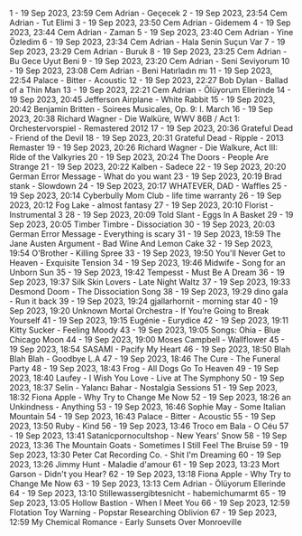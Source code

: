 1 - 19 Sep 2023, 23:59	Cem Adrian - Geçecek
2 - 19 Sep 2023, 23:54	Cem Adrian - Tut Elimi
3 - 19 Sep 2023, 23:50	Cem Adrian - Gidemem
4 - 19 Sep 2023, 23:44	Cem Adrian - Zaman
5 - 19 Sep 2023, 23:40	Cem Adrian - Yine Özledim
6 - 19 Sep 2023, 23:34	Cem Adrian - Hala Senin Suçun Var
7 - 19 Sep 2023, 23:29	Cem Adrian - Buruk
8 - 19 Sep 2023, 23:25	Cem Adrian - Bu Gece Uyut Beni
9 - 19 Sep 2023, 23:20	Cem Adrian - Seni Seviyorum
10 - 19 Sep 2023, 23:08	Cem Adrian - Beni Hatırladın mı
11 - 19 Sep 2023, 22:54	Palace - Bitter - Acoustic
12 - 19 Sep 2023, 22:27	Bob Dylan - Ballad of a Thin Man
13 - 19 Sep 2023, 22:21	Cem Adrian - Ölüyorum Ellerinde
14 - 19 Sep 2023, 20:45	Jefferson Airplane - White Rabbit
15 - 19 Sep 2023, 20:42	Benjamin Britten - Soirees Musicales, Op. 9: I. March
16 - 19 Sep 2023, 20:38	Richard Wagner - Die Walküre, WWV 86B / Act 1: Orchestervorspiel - Remastered 2012
17 - 19 Sep 2023, 20:36	Grateful Dead - Friend of the Devil
18 - 19 Sep 2023, 20:31	Grateful Dead - Ripple - 2013 Remaster
19 - 19 Sep 2023, 20:26	Richard Wagner - Die Walkure, Act III: Ride of the Valkyries
20 - 19 Sep 2023, 20:24	The Doors - People Are Strange
21 - 19 Sep 2023, 20:22	Kalben - Sadece
22 - 19 Sep 2023, 20:20	German Error Message - What do you want
23 - 19 Sep 2023, 20:19	Brad stank - Slowdown
24 - 19 Sep 2023, 20:17	WHATEVER, DAD - Waffles
25 - 19 Sep 2023, 20:14	Cyberbully Mom Club - life time warranty
26 - 19 Sep 2023, 20:12	Fog Lake - almost fantasy
27 - 19 Sep 2023, 20:10	Florist - Instrumental 3
28 - 19 Sep 2023, 20:09	Told Slant - Eggs In A Basket
29 - 19 Sep 2023, 20:05	Timber Timbre - Dissociation
30 - 19 Sep 2023, 20:03	German Error Message - Everything is scary
31 - 19 Sep 2023, 19:59	The Jane Austen Argument - Bad Wine And Lemon Cake
32 - 19 Sep 2023, 19:54	O'Brother - Killing Spree
33 - 19 Sep 2023, 19:50	You'll Never Get to Heaven - Exquisite Tension
34 - 19 Sep 2023, 19:46	Midwife - Song for an Unborn Sun
35 - 19 Sep 2023, 19:42	Tempesst - Must Be A Dream
36 - 19 Sep 2023, 19:37	Silk Skin Lovers - Late Night Waltz
37 - 19 Sep 2023, 19:33	Desmond Doom - The Dissociation Song
38 - 19 Sep 2023, 19:29	dino gala - Run it back
39 - 19 Sep 2023, 19:24	gjallarhornit - morning star
40 - 19 Sep 2023, 19:20	Unknown Mortal Orchestra - If You’re Going to Break Yourself
41 - 19 Sep 2023, 19:15	Eugénie - Eurydice
42 - 19 Sep 2023, 19:11	Kitty Sucker - Feeling Moody
43 - 19 Sep 2023, 19:05	Songs: Ohia - Blue Chicago Moon
44 - 19 Sep 2023, 19:00	Moses Campbell - Wallflower
45 - 19 Sep 2023, 18:54	SASAMI - Pacify My Heart
46 - 19 Sep 2023, 18:50	Blah Blah Blah - Goodbye L.A
47 - 19 Sep 2023, 18:46	The Cure - The Funeral Party
48 - 19 Sep 2023, 18:43	Frog - All Dogs Go To Heaven
49 - 19 Sep 2023, 18:40	Laufey - I Wish You Love - Live at The Symphony
50 - 19 Sep 2023, 18:37	Selin - Yalancı Bahar - Nostalgia Sessions
51 - 19 Sep 2023, 18:32	Fiona Apple - Why Try to Change Me Now
52 - 19 Sep 2023, 18:26	an Unkindness - Anything
53 - 19 Sep 2023, 16:46	Sophie May - Some Italian Mountain
54 - 19 Sep 2023, 16:43	Palace - Bitter - Acoustic
55 - 19 Sep 2023, 13:50	Ruby - Kind
56 - 19 Sep 2023, 13:46	Troco em Bala - O Céu
57 - 19 Sep 2023, 13:41	Satanicpornocultshop - New Years' Snow
58 - 19 Sep 2023, 13:36	The Mountain Goats - Sometimes I Still Feel The Bruise
59 - 19 Sep 2023, 13:30	Peter Cat Recording Co. - Shit I'm Dreaming
60 - 19 Sep 2023, 13:26	Jimmy Hunt - Maladie d'amour
61 - 19 Sep 2023, 13:23	Mort Garson - Didn't you Hear?
62 - 19 Sep 2023, 13:18	Fiona Apple - Why Try to Change Me Now
63 - 19 Sep 2023, 13:13	Cem Adrian - Ölüyorum Ellerinde
64 - 19 Sep 2023, 13:10	Stillewassergibtesnicht - habemichumarmt
65 - 19 Sep 2023, 13:05	Hollow Bastion - When I Meet You
66 - 19 Sep 2023, 12:59	Flotation Toy Warning - Popstar Researching Oblivion
67 - 19 Sep 2023, 12:59	My Chemical Romance - Early Sunsets Over Monroeville
